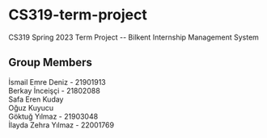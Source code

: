 # CS319-term-project
CS319 Spring 2023 Term Project -- Bilkent Internship Management System

## Group Members

İsmail Emre Deniz - 21901913\
Berkay İnceişçi - 21802088\
Safa Eren Kuday \
Oğuz Kuyucu \
Göktuğ Yılmaz - 21903048 \
İlayda Zehra Yılmaz - 22001769
